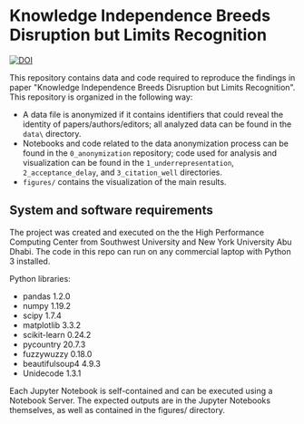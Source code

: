 # Knowledge Independence Breeds Disruption but Limits Recognition

[![DOI](https://zenodo.org/badge/991603851.svg)](https://doi.org/10.5281/zenodo.15534384)

This repository contains data and code required to reproduce the findings in paper "Knowledge Independence Breeds Disruption but Limits Recognition". This repository is organized in the following way:

- A data file is anonymized if it contains identifiers that could reveal the identity of papers/authors/editors; all analyzed data can be found in the `data\` directory.
- Notebooks and code related to the data anonymization process can be found in the `0_anonymization` repository; code used for analysis and visualization can be found in the `1_underrepresentation`, `2_acceptance_delay`, and `3_citation_well` directories.
- `figures/` contains the visualization of the main results.


## System and software requirements

The project was created and executed on the the High Performance Computing Center from Southwest University and New York University Abu Dhabi. The code in this repo can run on any commercial laptop with Python 3 installed.

Python libraries:

- pandas 1.2.0
- numpy 1.19.2
- scipy 1.7.4
- matplotlib 3.3.2
- scikit-learn 0.24.2
- pycountry 20.7.3
- fuzzywuzzy 0.18.0
- beautifulsoup4 4.9.3
- Unidecode 1.3.1

Each Jupyter Notebook is self-contained and can be executed using a Notebook Server. The expected outputs are in the Jupyter Notebooks themselves, as well as contained in the figures/ directory.

